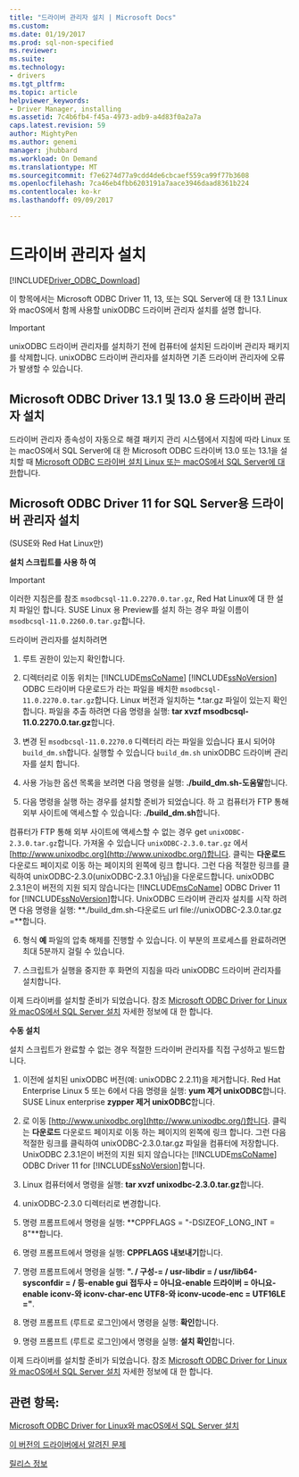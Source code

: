 ```yaml
---
title: "드라이버 관리자 설치 | Microsoft Docs"
ms.custom: 
ms.date: 01/19/2017
ms.prod: sql-non-specified
ms.reviewer: 
ms.suite: 
ms.technology:
- drivers
ms.tgt_pltfrm: 
ms.topic: article
helpviewer_keywords:
- Driver Manager, installing
ms.assetid: 7c4b6fb4-f45a-4973-adb9-a4d83f0a2a7a
caps.latest.revision: 59
author: MightyPen
ms.author: genemi
manager: jhubbard
ms.workload: On Demand
ms.translationtype: MT
ms.sourcegitcommit: f7e6274d77a9cdd4de6cbcaef559ca99f77b3608
ms.openlocfilehash: 7ca46eb4fbb6203191a7aace3946daad8361b224
ms.contentlocale: ko-kr
ms.lasthandoff: 09/09/2017

---
```

# <a name="installing-the-driver-manager"></a>드라이버 관리자 설치
[!INCLUDE[Driver_ODBC_Download](../../../includes/driver_odbc_download.md)]

이 항목에서는 Microsoft ODBC Driver 11, 13, 또는 SQL Server에 대 한 13.1 Linux와 macOS에서 함께 사용할 unixODBC 드라이버 관리자 설치를 설명 합니다.  

> [!IMPORTANT]  
> unixODBC 드라이버 관리자를 설치하기 전에 컴퓨터에 설치된 드라이버 관리자 패키지를 삭제합니다. unixODBC 드라이버 관리자를 설치하면 기존 드라이버 관리자에 오류가 발생할 수 있습니다.  

## <a name="installing-the-driver-manager-for-microsoft-odbc-driver-130-and-131"></a>Microsoft ODBC Driver 13.1 및 13.0 용 드라이버 관리자 설치
드라이버 관리자 종속성이 자동으로 해결 패키지 관리 시스템에서 지침에 따라 Linux 또는 macOS에서 SQL Server에 대 한 Microsoft ODBC 드라이버 13.0 또는 13.1을 설치할 때 [Microsoft ODBC 드라이버 설치 Linux 또는 macOS에서 SQL Server에 대 한](../../../connect/odbc/linux-mac/installing-the-microsoft-odbc-driver-for-sql-server.md)합니다. 

## <a name="installing-the-driver-manager-for-microsoft-odbc-driver-11-for-sql-server"></a>Microsoft ODBC Driver 11 for SQL Server용 드라이버 관리자 설치  

(SUSE와 Red Hat Linux만)

**설치 스크립트를 사용 하 여**  
  
> [!IMPORTANT]  
> 이러한 지침은를 참조 `msodbcsql-11.0.2270.0.tar.gz`, Red Hat Linux에 대 한 설치 파일인 합니다. SUSE Linux 용 Preview를 설치 하는 경우 파일 이름이 `msodbcsql-11.0.2260.0.tar.gz`합니다.  

드라이버 관리자를 설치하려면  
  
1.  루트 권한이 있는지 확인합니다.  
  
2.  디렉터리로 이동 위치는 [!INCLUDE[msCoName](../../../includes/msconame_md.md)] [!INCLUDE[ssNoVersion](../../../includes/ssnoversion_md.md)] ODBC 드라이버 다운로드가 라는 파일을 배치한 `msodbcsql-11.0.2270.0.tar.gz`합니다. Linux 버전과 일치하는 \*.tar.gz 파일이 있는지 확인합니다. 파일을 추출 하려면 다음 명령을 실행: **tar xvzf msodbcsql-11.0.2270.0.tar.gz**합니다.  

3.  변경 된 `msodbcsql-11.0.2270.0` 디렉터리 라는 파일을 있습니다 표시 되어야 `build_dm.sh`합니다. 실행할 수 있습니다 `build_dm.sh` unixODBC 드라이버 관리자를 설치 합니다.

4.  사용 가능한 옵션 목록을 보려면 다음 명령을 실행: **./build_dm.sh-도움말**합니다.  
  
5.  다음 명령을 실행 하는 경우를 설치할 준비가 되었습니다. 하 고 컴퓨터가 FTP 통해 외부 사이트에 액세스할 수 있습니다: **./build_dm.sh**합니다.

컴퓨터가 FTP 통해 외부 사이트에 액세스할 수 없는 경우 get `unixODBC-2.3.0.tar.gz`합니다. 가져올 수 있습니다 `unixODBC-2.3.0.tar.gz` 에서 [http://www.unixodbc.org](http://www.unixodbc.org/)합니다. 클릭는 **다운로드** 다운로드 페이지로 이동 하는 페이지의 왼쪽에 링크 합니다. 그런 다음 적절한 링크를 클릭하여 unixODBC-2.3.0(unixODBC-2.3.1 아님)을 다운로드합니다. unixODBC 2.3.1은이 버전의 지원 되지 않습니다는 [!INCLUDE[msCoName](../../../includes/msconame_md.md)] ODBC Driver 11 for [!INCLUDE[ssNoVersion](../../../includes/ssnoversion_md.md)]합니다. UnixODBC 드라이버 관리자 설치를 시작 하려면 다음 명령을 실행: **./build_dm.sh-다운로드 url file://unixODBC-2.3.0.tar.gz =**합니다.  

6.  형식 **예** 파일의 압축 해제를 진행할 수 있습니다. 이 부분의 프로세스를 완료하려면 최대 5분까지 걸릴 수 있습니다.  

7.  스크립트가 실행을 중지한 후 화면의 지침을 따라 unixODBC 드라이버 관리자를 설치합니다.

이제 드라이버를 설치할 준비가 되었습니다. 참조 [Microsoft ODBC Driver for Linux와 macOS에서 SQL Server 설치](../../../connect/odbc/linux-mac/installing-the-microsoft-odbc-driver-for-sql-server.md) 자세한 정보에 대 한 합니다.  

**수동 설치**

설치 스크립트가 완료할 수 없는 경우 적절한 드라이버 관리자를 직접 구성하고 빌드합니다.

1.  이전에 설치된 unixODBC 버전(예: unixODBC 2.2.11)을 제거합니다. Red Hat Enterprise Linux 5 또는 6에서 다음 명령을 실행: **yum 제거 unixODBC**합니다. SUSE Linux enterprise **zypper 제거 unixODBC**합니다.  
  
2.  로 이동 [http://www.unixodbc.org](http://www.unixodbc.org/)합니다. 클릭는 **다운로드** 다운로드 페이지로 이동 하는 페이지의 왼쪽에 링크 합니다. 그런 다음 적절한 링크를 클릭하여 unixODBC-2.3.0.tar.gz 파일을 컴퓨터에 저장합니다. UnixODBC 2.3.1은이 버전의 지원 되지 않습니다는 [!INCLUDE[msCoName](../../../includes/msconame_md.md)] ODBC Driver 11 for [!INCLUDE[ssNoVersion](../../../includes/ssnoversion_md.md)]합니다.  
  
3.  Linux 컴퓨터에서 명령을 실행: **tar xvzf unixodbc-2.3.0.tar.gz**합니다.  
  
4.  unixODBC-2.3.0 디렉터리로 변경합니다.  
  
5.  명령 프롬프트에서 명령을 실행: **CPPFLAGS = "-DSIZEOF_LONG_INT = 8"**합니다.  
  
6.  명령 프롬프트에서 명령을 실행: **CPPFLAGS 내보내기**합니다.  
  
7.  명령 프롬프트에서 명령을 실행: **". / 구성-= / usr-libdir = / usr/lib64-sysconfdir = / 등-enable gui 접두사 = 아니요-enable 드라이버 = 아니요-enable iconv-와 iconv-char-enc UTF8-와 iconv-ucode-enc = UTF16LE ="**.  
  
8.  명령 프롬프트 (루트로 로그인)에서 명령을 실행: **확인**합니다.  
  
9. 명령 프롬프트 (루트로 로그인)에서 명령을 실행: **설치 확인**합니다.  

이제 드라이버를 설치할 준비가 되었습니다. 참조 [Microsoft ODBC Driver for Linux와 macOS에서 SQL Server 설치](../../../connect/odbc/linux-mac/installing-the-microsoft-odbc-driver-for-sql-server.md) 자세한 정보에 대 한 합니다.  
  
## <a name="see-also"></a>관련 항목:
[Microsoft ODBC Driver for Linux와 macOS에서 SQL Server 설치](../../../connect/odbc/linux-mac/installing-the-microsoft-odbc-driver-for-sql-server.md)

[이 버전의 드라이버에서 알려진 문제](../../../connect/odbc/linux-mac/known-issues-in-this-version-of-the-driver.md)

[릴리스 정보](../../../connect/odbc/linux-mac/release-notes.md)

